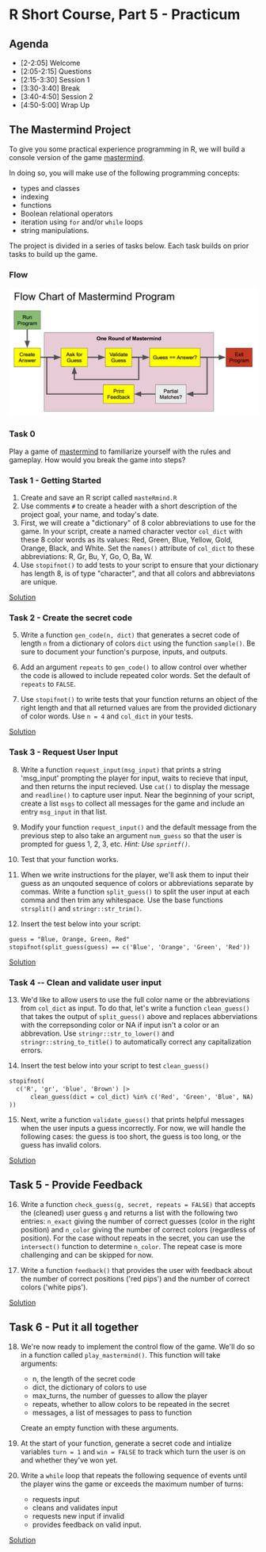 # R Short Course, Part 5 - Practicum

## Agenda

- [2-2:05] Welcome
- [2:05-2:15] Questions
- [2:15-3:30] Session 1
- [3:30-3:40] Break
- [3:40-4:50] Session 2
- [4:50-5:00] Wrap Up

## The Mastermind Project

To give you some  practical experience programming in R,
we will build a console version of the game
[mastermind](http://www.webgamesonline.com/mastermind/).

In doing so, you will make use of the
following programming concepts:  
  - types and classes
  - indexing
  - functions
  - Boolean relational operators
  - iteration using `for` and/or `while` loops
  - string manipulations.

The project is divided in a series of tasks below.
Each task builds on prior tasks to build up the game.

### Flow

![](./mastermind_flow.png)

### Task 0

Play a game of 
[mastermind](http://www.webgamesonline.com/mastermind/)
to familiarize yourself with the rules and gameplay.
How would you break the game into steps?

### Task 1 - Getting Started

1. Create and save an R script called `masteRmind.R`
2. Use comments `#` to create a header with a short
   description of the project goal, your name, and
   today's date.
3. First, we will create a "dictionary" of 8 color
   abbreviations to use for the game. In your script,
   create a named character vector `col_dict` with these 8
   color words as its values:
   Red, Green, Blue, Yellow, Gold, Orange, Black, and White.
   Set the `names()` attribute of `col_dict` to these abbreviations:
   R, Gr, Bu, Y, Go, O, Ba, W.
4. Use `stopifnot()` to add tests to your script to ensure
   that your dictionary has
   length 8, is of type "character", and
   that all colors and abbreviatons are unique.

[Solution](./masteRmind_task1.R)

### Task 2 - Create the secret code

5. Write a function `gen_code(n, dict)` that generates a secret code
   of length `n` from a dictionary of colors `dict` using the
   function `sample()`. Be sure to document your function's purpose,
   inputs, and outputs.

6. Add an argument `repeats` to `gen_code()` to allow control over
   whether the code is allowed to include repeated color words.
   Set the default of `repeats` to `FALSE`.

7. Use `stopifnot()` to write tests that your function returns an
   object of the right length and that all returned values are from
   the provided dictionary of color words.  Use `n = 4` and `col_dict`
   in your tests.

[Solution](./masteRmind_task2.R)

### Task 3 - Request User Input

8. Write a function `request_input(msg_input)` that prints a string
   'msg_input' prompting the player for input, waits to recieve that input,
   and then returns the input recieved. Use `cat()` to display the message and
   `readline()` to capture user
   input. Near the beginning of your script, create a list `msgs` to collect
   all messages for the game and include an entry `msg_input` in that list.
   

9. Modify your function `request_input()` and the default message from the previous step
   to also take an argument `num_guess` so that the user is prompted for
   guess 1, 2, 3, etc.  *Hint: Use `sprintf()`*.

10. Test that your function works. 

11. When we write instructions for the player, we'll ask them to input their
    guess as an unqouted sequence of colors or abbreviations separate by
    commas.  Write a function `split_guess()` to split the user input at
    each comma and then trim any whitespace. Use the base functions `strsplit()`
    and `stringr::str_trim()`. 

12. Insert the test below into your script:

```
guess = "Blue, Orange, Green, Red"
stopifnot(split_guess(guess) == c('Blue', 'Orange', 'Green', 'Red'))
```

[Solution](./masteRmind_task3.R)

### Task 4 -- Clean and validate user input

13.  We'd like to allow users to use the full color name or the abbreviations
     from `col_dict` as input.  To do that, let's write a function `clean_guess()`
     that takes the output of `split_guess()` above and replaces abberviations with
     the correpsonding color or NA if input isn't a color or an abbrevation. Use
     `stringr::str_to_lower()` and `stringr::string_to_title()` to automatically
     correct any capitalization errors. 

14. Insert the test below into your script to test `clean_guess()`

```
stopifnot(
  c('R', 'gr', 'blue', 'Brown') |> 
      clean_guess(dict = col_dict) %in% c('Red', 'Green', 'Blue', NA)
))
```

15. Next, write a function `validate_guess()` that prints
    helpful messages when the user inputs a guess incorrectly. For now,
    we will handle the following cases: the guess is too short, the
    guess is too long, or the guess has invalid colors. 

[Solution](./masteRmind_task4.R)

## Task 5 - Provide Feedback

16. Write a function `check_guess(g, secret, repeats = FALSE)` that
    accepts the (cleaned) user guess `g` and returns a list with
    the following two entries: `n_exact` giving the number of
    correct guesses (color in the right position) and `n_color`
    giving the number of correct colors (regardless of position).
    For the case without repeats in the secret, you can use the
    `intersect()` function to determine `n_color`.  The repeat case
    is more challenging and can be skipped for now.

17. Write a function `feedback()` that provides the user with
    feedback about the number of correct positions ('red pips')
    and the number of correct colors ('white pips').
    
    
[Solution](./masteRmind_task5.R)

## Task 6 - Put it all together

18. We're now ready to implement the control flow of the game.
    We'll do so in a function called `play_mastermind()`. This
    function will take arguments:
      - n, the length of the secret code
      - dict, the dictionary of colors to use
      - max_turns, the number of guesses to allow the player
      - repeats, whether to allow colors to be repeated in the secret
      - messages, a list of messages to pass to function 


    Create an empty function with these arguments.

19. At the start of your function, generate a secret code and
    intialize variables `turn = 1` and `win = FALSE` to track
    which turn the user is on and whether they've won yet.

20. Write a `while` loop that repeats the following sequence
    of events until the player wins the game or exceeds the
    maximum number of turns:
      + requests input
      + cleans and validates input
      + requests new input if invalid
      + provides feedback on valid input.
      

[Solution](./masteRmind_task6.R)

